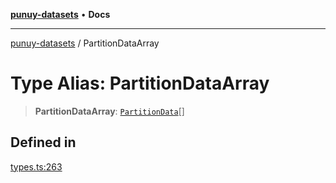 [**punuy-datasets**](../README.md) • **Docs**

***

[punuy-datasets](../globals.md) / PartitionDataArray

# Type Alias: PartitionDataArray

> **PartitionDataArray**: [`PartitionData`](PartitionData.md)[]

## Defined in

[types.ts:263](https://github.com/andrefs/punuy-datasets/blob/2d6985c82ebb5b469c39311fffe02b2a382d931a/src/lib/types.ts#L263)
